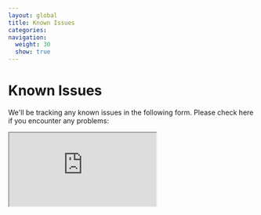 ```yaml
---
layout: global
title: Known Issues
categories: 
navigation:
  weight: 30
  show: true
---
```


# Known Issues

We'll be tracking any known issues in the following form. Please check here if you encounter any problems:

<iframe src="https://docs.google.com/spreadsheets/d/1QSiUGJgGnFSEguWYQzZpRSXugHvIZmaLBqsI7s26IhY/pubhtml?widget=true&amp;headers=false"></iframe>
